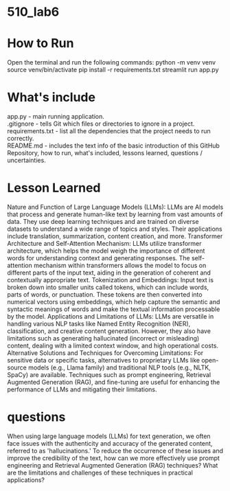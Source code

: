 # 510_lab6

# How to Run
Open the terminal and run the following commands:
python -m venv venv
source venv/bin/activate
pip install -r requirements.txt
streamlit run app.py

# What's include
app.py - main running application.  
.gitignore - tells Git which files or directories to ignore in a project.  
requirements.txt - list all the dependencies that the project needs to run correctly.  
README.md - includes the text info of the basic introduction of this GitHub Repository, how to run, what's included, lessons learned, questions / uncertainties.  

# Lesson Learned

Nature and Function of Large Language Models (LLMs):
LLMs are AI models that process and generate human-like text by learning from vast amounts of data. They use deep learning techniques and are trained on diverse datasets to understand a wide range of topics and styles. Their applications include translation, summarization, content creation, and more.
Transformer Architecture and Self-Attention Mechanism:
LLMs utilize transformer architecture, which helps the model weigh the importance of different words for understanding context and generating responses. The self-attention mechanism within transformers allows the model to focus on different parts of the input text, aiding in the generation of coherent and contextually appropriate text.
Tokenization and Embeddings:
Input text is broken down into smaller units called tokens, which can include words, parts of words, or punctuation. These tokens are then converted into numerical vectors using embeddings, which help capture the semantic and syntactic meanings of words and make the textual information processable by the model.
Applications and Limitations of LLMs:
LLMs are versatile in handling various NLP tasks like Named Entity Recognition (NER), classification, and creative content generation. However, they also have limitations such as generating hallucinated (incorrect or misleading) content, dealing with a limited context window, and high operational costs.
Alternative Solutions and Techniques for Overcoming Limitations:
For sensitive data or specific tasks, alternatives to proprietary LLMs like open-source models (e.g., Llama family) and traditional NLP tools (e.g., NLTK, SpaCy) are available. Techniques such as prompt engineering, Retrieval Augmented Generation (RAG), and fine-tuning are useful for enhancing the performance of LLMs and mitigating their limitations.


# questions
When using large language models (LLMs) for text generation, we often face issues with the authenticity and accuracy of the generated content, referred to as 'hallucinations.' To reduce the occurrence of these issues and improve the credibility of the text, how can we more effectively use prompt engineering and Retrieval Augmented Generation (RAG) techniques? What are the limitations and challenges of these techniques in practical applications?


